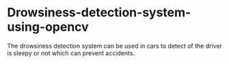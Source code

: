 # Drowsiness-detection-system-using-opencv
The drowsiness detection system can be used in cars to detect of the driver is sleepy or not which can prevent accidents.
